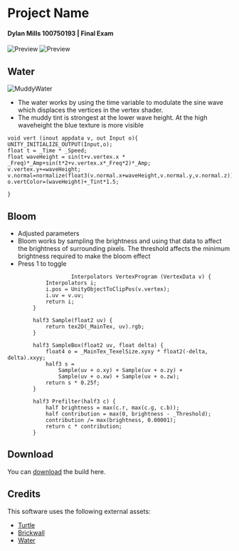 
# Project Name
 
 #### Dylan Mills 100750193 | Final Exam

![Preview](https://raw.githubusercontent.com/DylanMills/FinalExam/main/Images/screenshot1.png)
![Preview](https://raw.githubusercontent.com/DylanMills/FinalExam/main/Images/screenshot2.png)

## Water


![MuddyWater](https://raw.githubusercontent.com/DylanMills/FinalExam/main/Images/muddywater.png)


-  The water works by using the time variable to modulate the sine wave which displaces the vertices in the vertex shader. 
-  The muddy tint is strongest at the lower wave height. At the high waveheight the blue texture is more visible
```   
void vert (inout appdata v, out Input o){
UNITY_INITIALIZE_OUTPUT(Input,o);
float t = _Time * _Speed;
float waveHeight = sin(t+v.vertex.x * _Freq)*_Amp+sin(t*2+v.vertex.x*_Freq*2)*_Amp;
v.vertex.y+=waveHeight;
v.normal=normalize(float3(v.normal.x+waveHeight,v.normal.y,v.normal.z));
o.vertColor=(waveHeight)+_Tint*1.5;

}
```
        
## Bloom
-  Adjusted parameters
-  Bloom works by sampling the brightness and using that data to affect the brightness of surrounding pixels. The threshold affects the minimum brightness required to make the bloom effect
-  Press 1 to toggle
```     
            		Interpolators VertexProgram (VertexData v) {
			Interpolators i;
			i.pos = UnityObjectToClipPos(v.vertex);
			i.uv = v.uv;
			return i;
		}
		
		half3 Sample(float2 uv) {
			return tex2D(_MainTex, uv).rgb;
		}

		half3 SampleBox(float2 uv, float delta) {
			float4 o = _MainTex_TexelSize.xyxy * float2(-delta, delta).xxyy;
			half3 s =
				Sample(uv + o.xy) + Sample(uv + o.zy) +
				Sample(uv + o.xw) + Sample(uv + o.zw);
			return s * 0.25f;
		}

		half3 Prefilter(half3 c) {
			half brightness = max(c.r, max(c.g, c.b));
			half contribution = max(0, brightness - _Threshold);
			contribution /= max(brightness, 0.00001);
			return c * contribution;
		}
```


## Download

You can [download](https://github.com/DylanMills/FinalExam/releases/tag/release) the build here.


## Credits

This software uses the following external assets:

- [Turtle](https://giphy.com/stickers/xbox-xbox-series-x-s-tmnt-shredders-revenge-9msfv3VpgY31OcFXta)
- [Brickwall](https://opengameart.org/content/brick-wall)
- [Water](https://www.textures4photoshop.com/tex/water-and-liquid/water-pool-texture-seamless-and-free.aspx)